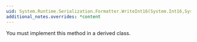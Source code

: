 ```yaml
---
uid: System.Runtime.Serialization.Formatter.WriteInt16(System.Int16,System.String)
additional_notes.overrides: *content
---
```


<p>You must implement this method in a derived class.</p>



